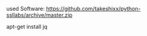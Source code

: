 
used Software:
https://github.com/takeshixx/python-ssllabs/archive/master.zip

apt-get install jq

